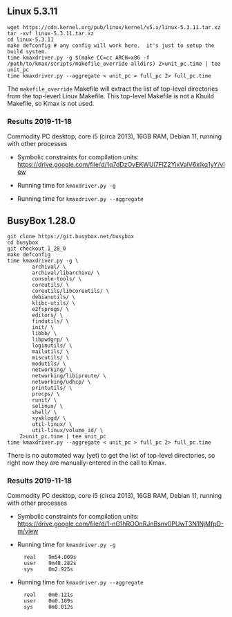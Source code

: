 ## Linux 5.3.11

    wget https://cdn.kernel.org/pub/linux/kernel/v5.x/linux-5.3.11.tar.xz
    tar -xvf linux-5.3.11.tar.xz
    cd linux-5.3.11
    make defconfig # any config will work here.  it's just to setup the build system.
    time kmaxdriver.py -g $(make CC=cc ARCH=x86 -f /path/to/kmax/scripts/makefile_override alldirs) 2>unit_pc.time | tee unit_pc
    time kmaxdriver.py --aggregate < unit_pc > full_pc 2> full_pc.time

The `makefile_override` Makefile will extract the list of top-level directories from the top-leverl Linux Makefile.  This top-level Makefile is not a Kbuild Makefile, so Kmax is not used.

### Results 2019-11-18

Commodity PC desktop, core i5 (circa 2013), 16GB RAM, Debian 11, running with other processes

- Symbolic constraints for compilation units: https://drive.google.com/file/d/1q7dDzOvEKWUi7FlZ2YixValV6xlkq1yY/view

- Running time for `kmaxdriver.py -g`


- Running time for `kmaxdriver.py --aggregate`


## BusyBox 1.28.0

    git clone https://git.busybox.net/busybox
    cd busybox
    git checkout 1_28_0
    make defconfig
    time kmaxdriver.py -g \
            archival/ \
            archival/libarchive/ \
            console-tools/ \
            coreutils/ \
            coreutils/libcoreutils/ \
            debianutils/ \
            klibc-utils/ \
            e2fsprogs/ \
            editors/ \
            findutils/ \
            init/ \
            libbb/ \
            libpwdgrp/ \
            loginutils/ \
            mailutils/ \
            miscutils/ \
            modutils/ \
            networking/ \
            networking/libiproute/ \
            networking/udhcp/ \
            printutils/ \
            procps/ \
            runit/ \
            selinux/ \
            shell/ \
            sysklogd/ \
            util-linux/ \
            util-linux/volume_id/ \
        2>unit_pc.time | tee unit_pc
    time kmaxdriver.py --aggregate < unit_pc > full_pc 2> full_pc.time

There is no automated way (yet) to get the list of top-level
directories, so right now they are manually-entered in the call to
Kmax.

### Results 2019-11-18

Commodity PC desktop, core i5 (circa 2013), 16GB RAM, Debian 11, running with other processes

- Symbolic constraints for compilation units: https://drive.google.com/file/d/1-nG1hROOnRJnBsnv0PUwT3N1NjMfpD-m/view

- Running time for `kmaxdriver.py -g`

        real    9m54.009s
        user    9m48.282s
        sys     0m2.925s

- Running time for `kmaxdriver.py --aggregate`

        real    0m0.121s
        user    0m0.109s
        sys     0m0.012s
